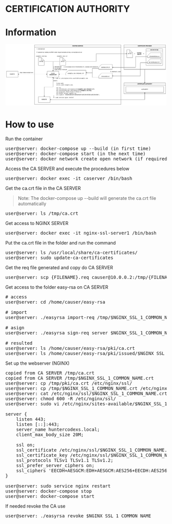 # CERTIFICATION AUTHORITY


# Information

![ssl-project-demo.png](./certification_authority/midias/ssl-project-demo.png)


# How to use

Run the container

<pre>
user@server: docker-compose up --build (in first time)
user@server: docker-compose start (in the next time)
user@server: docker network create open_network (if required)
</pre>

Access the CA SERVER and execute the procedures below

<pre>
user@server: docker exec -it caserver /bin/bash
</pre>

Get the ca.crt file in the CA SERVER

> Note: The docker-compose up --build will generate the ca.crt file automatically

<pre>
user@server: ls /tmp/ca.crt
</pre>

Get access to NGINX SERVER

<pre>
user@server: docker exec -it nginx-ssl-server1 /bin/bash
</pre>

Put the ca.crt file in the folder and run the command

<pre>
user@server: ls /usr/local/share/ca-certificates/
user@server: sudo update-ca-certificates
</pre>

Get the req file generated and copy do CA SERVER

<pre>
user@server: scp {FILENAME}.req causer@10.0.0.2:/tmp/{FILENAME}.req
</pre>

Get access to the folder easy-rsa on CA SERVER

<pre>
# access
user@server: cd /home/causer/easy-rsa

# import
user@server: ./easyrsa import-req /tmp/$NGINX_SSL_1_COMMON_NAME.req $NGINX_SSL_1_COMMON_NAME

# asign
user@server: ./easyrsa sign-req server $NGINX_SSL_1_COMMON_NAM

# resulted
user@server: ls /home/causer/easy-rsa/pki/ca.crt
user@server: ls /home/causer/easy-rsa/pki/issued/$NGINX_SSL_1_COMMON_NAME.crt
</pre>

Set up the webserver (NGINX)

<pre>
copied from CA SERVER /tmp/ca.crt
copied from CA SERVER /tmp/$NGINX_SSL_1_COMMON_NAME.crt
user@server: cp /tmp/pki/ca.crt /etc/nginx/ssl/
user@server: cp /tmp/$NGINX_SSL_1_COMMON_NAME.crt /etc/nginx/ssl/
user@server: cat /etc/nginx/ssl/$NGINX_SSL_1_COMMON_NAME.crt /etc/nginx/ssl/ca.crt >> /etc/nginx/ssl/$NGINX_SSL_1_COMMON_NAME.chained.crt
user@server: chmod 600 -R /etc/nginx/ssl/
user@server: sudo vi /etc/nginx/sites-available/$NGINX_SSL_1_COMMON_NAME (ex: huntercodexs.local)

server {
    listen 443;
    listen [::]:443;
    server_name huntercodexs.local;
    client_max_body_size 20M;
 
    ssl on;
    ssl_certificate /etc/nginx/ssl/$NGINX_SSL_1_COMMON_NAME.chained.crt;
    ssl_certificate_key /etc/nginx/ssl/$NGINX_SSL_1_COMMON_NAME.key;    
    ssl_protocols TLSv1 TLSv1.1 TLSv1.2; 
    ssl_prefer_server_ciphers on;
    ssl_ciphers 'EECDH+AESGCM:EDH+AESGCM:AES256+EECDH:AES256+EDH';
}

user@server: sudo service nginx restart
user@server: docker-compose stop
user@server: docker-compose start
</pre>

If needed revoke the CA use

<pre>
user@server: ./easyrsa revoke $NGINX_SSL_1_COMMON_NAME
</pre>

